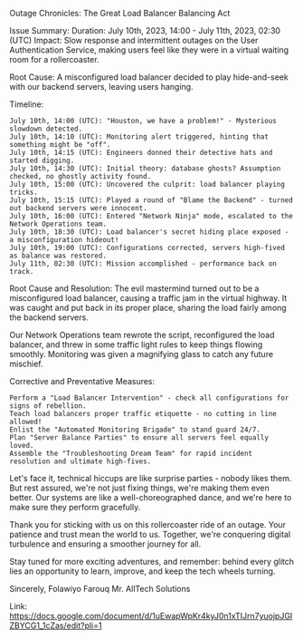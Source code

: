 Outage Chronicles: The Great Load Balancer Balancing Act

Issue Summary:
Duration: July 10th, 2023, 14:00 - July 11th, 2023, 02:30 (UTC)
Impact: Slow response and intermittent outages on the User Authentication Service, making users feel like they were in a virtual waiting room for a rollercoaster.

Root Cause: A misconfigured load balancer decided to play hide-and-seek with our backend servers, leaving users hanging.

Timeline:

    July 10th, 14:00 (UTC): "Houston, we have a problem!" - Mysterious slowdown detected.
    July 10th, 14:10 (UTC): Monitoring alert triggered, hinting that something might be "off".
    July 10th, 14:15 (UTC): Engineers donned their detective hats and started digging.
    July 10th, 14:30 (UTC): Initial theory: database ghosts? Assumption checked, no ghostly activity found.
    July 10th, 15:00 (UTC): Uncovered the culprit: load balancer playing tricks.
    July 10th, 15:15 (UTC): Played a round of "Blame the Backend" - turned out backend servers were innocent.
    July 10th, 16:00 (UTC): Entered "Network Ninja" mode, escalated to the Network Operations team.
    July 10th, 18:30 (UTC): Load balancer's secret hiding place exposed - a misconfiguration hideout!
    July 10th, 19:00 (UTC): Configurations corrected, servers high-fived as balance was restored.
    July 11th, 02:30 (UTC): Mission accomplished - performance back on track.

Root Cause and Resolution:
The evil mastermind turned out to be a misconfigured load balancer, causing a traffic jam in the virtual highway. It was caught and put back in its proper place, sharing the load fairly among the backend servers.

Our Network Operations team rewrote the script, reconfigured the load balancer, and threw in some traffic light rules to keep things flowing smoothly. Monitoring was given a magnifying glass to catch any future mischief.

Corrective and Preventative Measures:

    Perform a "Load Balancer Intervention" - check all configurations for signs of rebellion.
    Teach load balancers proper traffic etiquette - no cutting in line allowed!
    Enlist the "Automated Monitoring Brigade" to stand guard 24/7.
    Plan "Server Balance Parties" to ensure all servers feel equally loved.
    Assemble the "Troubleshooting Dream Team" for rapid incident resolution and ultimate high-fives.

Let's face it, technical hiccups are like surprise parties - nobody likes them. But rest assured, we're not just fixing things, we're making them even better. Our systems are like a well-choreographed dance, and we're here to make sure they perform gracefully.

Thank you for sticking with us on this rollercoaster ride of an outage. Your patience and trust mean the world to us. Together, we're conquering digital turbulence and ensuring a smoother journey for all.

Stay tuned for more exciting adventures, and remember: behind every glitch lies an opportunity to learn, improve, and keep the tech wheels turning.

Sincerely,
Folawiyo Farouq
Mr.
AllTech Solutions


Link: https://docs.google.com/document/d/1uEwapWpKr4kyJ0n1xTIJrn7yuojpJGIZBYCG1_1cZas/edit?pli=1
